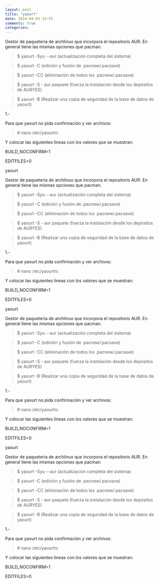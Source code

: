 ```yaml
---
layout: post
title: "yaourt"
date: 2014-04-03 14:55
comments: true
categories: 
---
```

Gestor de paqueteria de archlinux que incorpora el repositorio AUR. En general tiene las mismas opciones que pacman.

>$ yaourt -Syu --aur (actualización completa del sistema)

>$ yaourt -C (edición y fusión de .pacnew/.pacsave)

>$ yaourt -CC (eliminación de todos los .pacnew/.pacsave)

>$ yaourt -S - aur paquete (fuerza la instalación desde los depósitos de AURYES)

>$ yaourt -B (Realizar una copia de seguridad de la base de datos de yaourt)

1.-

Para que yaourt no pida confirmación y ver archivos:

>\# nano /etc/yaourtrc

Y colocar las siguientes lineas con los valores que se muestran:

BUILD_NOCONFIRM=1

EDITFILES=0

yaourt

Gestor de paqueteria de archlinux que incorpora el repositorio AUR. En general tiene las mismas opciones que pacman.

>$ yaourt -Syu --aur (actualización completa del sistema)

>$ yaourt -C (edición y fusión de .pacnew/.pacsave)

>$ yaourt -CC (eliminación de todos los .pacnew/.pacsave)

>$ yaourt -S - aur paquete (fuerza la instalación desde los depósitos de AURYES)

>$ yaourt -B (Realizar una copia de seguridad de la base de datos de yaourt)

1.-

Para que yaourt no pida confirmación y ver archivos:

>\# nano /etc/yaourtrc

Y colocar las siguientes lineas con los valores que se muestran:

BUILD_NOCONFIRM=1

EDITFILES=0

yaourt

Gestor de paqueteria de archlinux que incorpora el repositorio AUR. En general tiene las mismas opciones que pacman.

>$ yaourt -Syu --aur (actualización completa del sistema)

>$ yaourt -C (edición y fusión de .pacnew/.pacsave)

>$ yaourt -CC (eliminación de todos los .pacnew/.pacsave)

>$ yaourt -S - aur paquete (fuerza la instalación desde los depósitos de AURYES)

>$ yaourt -B (Realizar una copia de seguridad de la base de datos de yaourt)

1.-

Para que yaourt no pida confirmación y ver archivos:

>\# nano /etc/yaourtrc

Y colocar las siguientes lineas con los valores que se muestran:

BUILD_NOCONFIRM=1

EDITFILES=0

yaourt

Gestor de paqueteria de archlinux que incorpora el repositorio AUR. En general tiene las mismas opciones que pacman.

>$ yaourt -Syu --aur (actualización completa del sistema)

>$ yaourt -C (edición y fusión de .pacnew/.pacsave)

>$ yaourt -CC (eliminación de todos los .pacnew/.pacsave)

>$ yaourt -S - aur paquete (fuerza la instalación desde los depósitos de AURYES)

>$ yaourt -B (Realizar una copia de seguridad de la base de datos de yaourt)

1.-

Para que yaourt no pida confirmación y ver archivos:

>\# nano /etc/yaourtrc

Y colocar las siguientes lineas con los valores que se muestran:

BUILD_NOCONFIRM=1

EDITFILES=0

